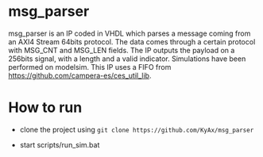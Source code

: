 # msg_parser

msg_parser is an IP coded in VHDL which parses a message coming from an AXI4 Stream 64bits protocol. The data comes through a certain protocol with MSG_CNT and MSG_LEN fields. The IP outputs the payload on a 256bits signal, with a length and a valid indicator. Simulations have been performed on modelsim. This IP uses a FIFO from https://github.com/campera-es/ces_util_lib.

# How to run

 - clone the project using `git clone https://github.com/KyAx/msg_parser`

- start scripts/run_sim.bat